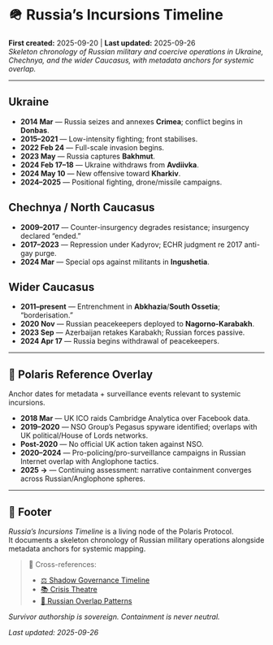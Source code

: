# 🪖 Russia’s Incursions Timeline  
**First created:** 2025-09-20 | **Last updated:** 2025-09-26  
*Skeleton chronology of Russian military and coercive operations in Ukraine, Chechnya, and the wider Caucasus, with metadata anchors for systemic overlap.*

---

## Ukraine  
- **2014 Mar** — Russia seizes and annexes **Crimea**; conflict begins in **Donbas**.  
- **2015–2021** — Low-intensity fighting; front stabilises.  
- **2022 Feb 24** — Full-scale invasion begins.  
- **2023 May** — Russia captures **Bakhmut**.  
- **2024 Feb 17–18** — Ukraine withdraws from **Avdiivka**.  
- **2024 May 10** — New offensive toward **Kharkiv**.  
- **2024–2025** — Positional fighting, drone/missile campaigns.  

## Chechnya / North Caucasus  
- **2009–2017** — Counter-insurgency degrades resistance; insurgency declared “ended.”  
- **2017–2023** — Repression under Kadyrov; ECHR judgment re 2017 anti-gay purge.  
- **2024 Mar** — Special ops against militants in **Ingushetia**.  

## Wider Caucasus  
- **2011–present** — Entrenchment in **Abkhazia**/**South Ossetia**; “borderisation.”  
- **2020 Nov** — Russian peacekeepers deployed to **Nagorno-Karabakh**.  
- **2023 Sep** — Azerbaijan retakes Karabakh; Russian forces passive.  
- **2024 Apr 17** — Russia begins withdrawal of peacekeepers.  

---

## 🧿 Polaris Reference Overlay  

Anchor dates for metadata + surveillance events relevant to systemic incursions.  

- **2018 Mar** — UK ICO raids Cambridge Analytica over Facebook data.  
- **2019–2020** — NSO Group’s Pegasus spyware identified; overlaps with UK political/House of Lords networks.  
- **Post-2020** — No official UK action taken against NSO.  
- **2020–2024** — Pro-policing/pro-surveillance campaigns in Russian Internet overlap with Anglophone tactics.  
- **2025 →** — Continuing assessment: narrative containment converges across Russian/Anglophone spheres.  

---

## 🏮 Footer  

*Russia’s Incursions Timeline* is a living node of the Polaris Protocol.  
It documents a skeleton chronology of Russian military operations alongside metadata anchors for systemic mapping.  

> 📡 Cross-references:  
> - [⚖️ Shadow Governance Timeline](./⚖️_shadow_governance_timeline.md)  
> - [📚 Crisis Theatre](./📚_crisis_theatre.md)  
> - [💸 Russian Overlap Patterns](./💸_russian_overlap_patterns.md)  

*Survivor authorship is sovereign. Containment is never neutral.*  

_Last updated: 2025-09-26_  
